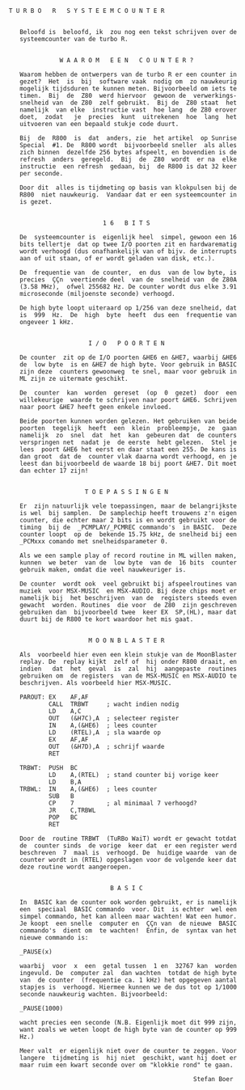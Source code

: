        T U R B O   R   S Y S T E E M C O U N T E R 
                                                               
          
          Beloofd is  beloofd, ik  zou nog een tekst schrijven over de 
          systeemcounter van de turbo R.
          
          
                     W A A R O M   E E N   C O U N T E R ? 
          
          Waarom hebben de ontwerpers van de turbo R er een counter in 
          gezet?  Het  is  bij  software vaak  nodig om  zo nauwkeurig 
          mogelijk tijdsduren te kunnen meten. Bijvoorbeeld om iets te 
          timen.  Bij  de  Z80  werd hiervoor  gewoon de  verwerkings- 
          snelheid van  de Z80  zelf gebruikt.  Bij de  Z80 staat  het 
          namelijk  van elke  instructie vast  hoe lang  de Z80 erover 
          doet,  zodat   je  precies  kunt  uitrekenen  hoe  lang  het 
          uitvoeren van een bepaald stukje code duurt.
          
          Bij  de  R800  is  dat  anders, zie  het artikel  op Sunrise 
          Special  #1. De  R800 wordt  bijvoorbeeld sneller  als alles 
          zich binnen  dezelfde 256 bytes afspeelt, en bovendien is de 
          refresh  anders  geregeld.  Bij  de  Z80  wordt  er na  elke 
          instructie  een refresh  gedaan, bij  de R800 is dat 32 keer 
          per seconde.
          
          Door dit  alles is tijdmeting op basis van klokpulsen bij de 
          R800  niet nauwkeurig.  Vandaar dat er een systeemcounter in 
          is gezet.
          
          
                                 1 6   B I T S 
          
          De  systeemcounter is  eigenlijk heel  simpel, gewoon een 16 
          bits tellertje  dat op twee I/O poorten zit en hardwarematig 
          wordt verhoogd (dus onafhankelijk van of bijv. de interrupts 
          aan of uit staan, of er wordt geladen van disk, etc.).
          
          De  frequentie van  de counter,  en dus  van de low byte, is 
          precies  ÇÇn  veertiende deel  van de  snelheid van  de Z80A 
          (3.58 MHz),  ofwel 255682 Hz. De counter wordt dus elke 3.91 
          microseconde (miljoenste seconde) verhoogd.
          
          De high byte loopt uiteraard op 1/256 van deze snelheid, dat 
          is  999  Hz.  De  high  byte  heeft  dus een  frequentie van 
          ongeveer 1 kHz.
          
          
                             I / O   P O O R T E N 
          
          De counter  zit op de I/O poorten &HE6 en &HE7, waarbij &HE6 
          de  low byte  is en &HE7 de high byte. Voor gebruik in BASIC 
          zijn deze  counters gewoonweg  te snel, maar voor gebruik in 
          ML zijn ze uitermate geschikt.
          
          De  counter  kan  worden  gereset  (op  0  gezet)  door  een 
          willekeurige  waarde te schrijven naar poort &HE6. Schrijven 
          naar poort &HE7 heeft geen enkele invloed.
          
          Beide poorten kunnen worden gelezen. Het gebruiken van beide 
          poorten  tegelijk  heeft  een  klein  probleempje,  ze  gaan 
          namelijk  zo  snel  dat  het  kan  gebeuren dat  de counters 
          verspringen net  nadat je  de eerste  hebt gelezen.  Stel je 
          lees  poort &HE6 het eerst en daar staat een 255. De kans is 
          dan groot  dat de  counter vlak daarna wordt verhoogd, en je 
          leest dan bijvoorbeeld de waarde 18 bij poort &HE7. Dit moet 
          dan echter 17 zijn!
          
          
                            T O E P A S S I N G E N 
          
          Er  zijn natuurlijk vele toepassingen, maar de belangrijkste 
          is wel  bij samplen.  De samplechip heeft trouwens z'n eigen 
          counter, die echter maar 2 bits is en wordt gebruikt voor de 
          timing  bij de  _PCMPLAY/_PCMREC commando's  in BASIC.  Deze 
          counter loopt  op de  bekende 15.75 kHz, de snelheid bij een 
          _PCMxxx comando met snelheidsparameter 0.
          
          Als we een sample play of record routine in ML willen maken, 
          kunnen  we beter  van de  low byte  van de  16 bits  counter 
          gebruik maken, omdat die veel nauwkeuriger is.
          
          De counter  wordt ook  veel gebruikt bij afspeelroutines van 
          muziek  voor MSX-MUSIC  en MSX-AUDIO. Bij deze chips moet er 
          namelijk bij  het beschrijven  van de  registers steeds even 
          gewacht  worden. Routines  die voor  de Z80  zijn geschreven 
          gebruiken dan  bijvoorbeeld twee  keer EX  SP,(HL), maar dat 
          duurt bij de R800 te kort waardoor het mis gaat.
          
          
                             M O O N B L A S T E R 
          
          Als  voorbeeld hier even een klein stukje van de MoonBlaster 
          replay. De  replay kijkt  zelf of  hij onder R800 draait, en 
          indien   dat  het  geval  is  zal  hij  aangepaste  routines 
          gebruiken om  de registers  van de MSX-MUSIC en MSX-AUDIO te 
          beschrijven. Als voorbeeld hier MSX-MUSIC.
          
          PAROUT: EX    AF,AF
                  CALL  TRBWT     ; wacht indien nodig
                  LD    A,C
                  OUT   (&H7C),A  ; selecteer register
                  IN    A,(&HE6)  ; lees counter
                  LD    (RTEL),A  ; sla waarde op
                  EX    AF,AF
                  OUT   (&H7D),A  ; schrijf waarde
                  RET
          
          TRBWT:  PUSH  BC
                  LD    A,(RTEL)  ; stand counter bij vorige keer
                  LD    B,A
          TRBWL:  IN    A,(&HE6)  ; lees counter
                  SUB   B
                  CP    7         ; al minimaal 7 verhoogd?
                  JR    C,TRBWL
                  POP   BC
                  RET
          
          Door de  routine TRBWT  (TuRBo WaiT) wordt er gewacht totdat 
          de  counter sinds  de vorige  keer dat  er een register werd 
          beschreven  7  maal is  verhoogd. De  huidige waarde  van de 
          counter wordt in (RTEL) opgeslagen voor de volgende keer dat 
          deze routine wordt aangeroepen.
          
          
                                   B A S I C 
          
          In  BASIC kan de counter ook worden gebruikt, er is namelijk 
          een  speciaal  BASIC commando  voor. Dit  is echter  wel een 
          simpel commando, het kan alleen maar wachten! Wat een humor. 
          Je koopt  een snelle  computer en  ÇÇn van  de nieuwe  BASIC 
          commando's  dient om  te wachten!  Enfin, de  syntax van het 
          nieuwe commando is:
          
          _PAUSE(x)
          
          waarbij  voor  x  een  getal tussen  1 en  32767 kan  worden 
          ingevuld. De  computer zal  dan wachten  totdat de high byte 
          van  de counter  (frequentie ca. 1 kHz) het opgegeven aantal 
          stapjes is  verhoogd. Hiermee kunnen we de dus tot op 1/1000 
          seconde nauwkeurig wachten. Bijvoorbeeld:
          
          _PAUSE(1000)
          
          wacht precies een seconde (N.B. Eigenlijk moet dit 999 zijn, 
          want zoals we weten loopt de high byte van de counter op 999 
          Hz.)
          
          Meer valt  er eigenlijk niet over de counter te zeggen. Voor 
          langere  tijdmeting is  hij niet  geschikt, want hij doet er 
          maar ruim een kwart seconde over om "klokkie rond" te gaan.
          
                                                          Stefan Boer
          